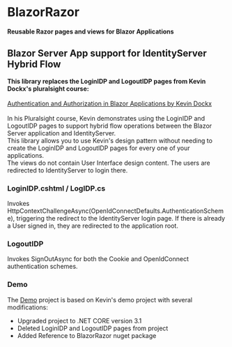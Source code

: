 # BlazorRazor 
**Reusable Razor pages and views for Blazor Applications**

 ## Blazor Server App support for IdentityServer Hybrid Flow
**This library replaces the LoginIDP and LogoutIDP pages from Kevin Dockx's pluralsight course:**\
<br/>[Authentication and Authorization in Blazor Applications by Kevin Dockx](https://app.pluralsight.com/library/courses/authentication-authorization-blazor-applications)\
<br/> In his Pluralsight course, Kevin demonstrates using the LoginIDP and LogoutIDP pages to support hybrid flow operations between the Blazor Server application and IdentityServer.\
This library allows you to use Kevin's design pattern without needing to create the LoginIDP and LogoutIDP pages for every one of your applications.\
The views do not contain User Interface design content. The users are redirected to IdentityServer to login there.

 ### LoginIDP.cshtml / LogIDP.cs
Invokes HttpContextChallengeAsync(OpenIdConnectDefaults.AuthenticationScheme), triggering the redirect to the IdentityServer login page.
If there is already a User signed in, they are redirected to the application root.

 ### LogoutIDP
Invokes SignOutAsync for both the Cookie and OpenIdConnect authentication schemes. 

### Demo
The [Demo](https://github.com/Tricklebyte/BlazorRazor/tree/master/demo) project is based on Kevin's demo project with several modifications:
* Upgraded project to .NET CORE version 3.1
* Deleted LoginIDP and LogoutIDP pages from project
* Added Reference to BlazorRazor nuget package
